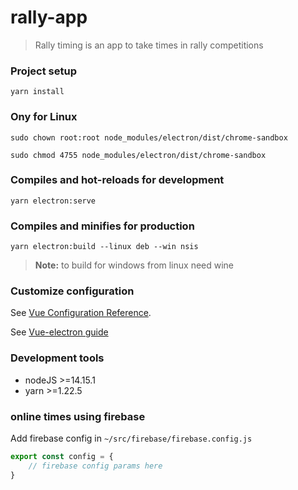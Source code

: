 # rally-app

> Rally timing is an app to take times in rally competitions

### Project setup
```
yarn install
```
### Ony for Linux
```
sudo chown root:root node_modules/electron/dist/chrome-sandbox
```

```
sudo chmod 4755 node_modules/electron/dist/chrome-sandbox
```

### Compiles and hot-reloads for development
```
yarn electron:serve
```

### Compiles and minifies for production
```
yarn electron:build --linux deb --win nsis
```

> **Note:** to build for windows from linux need wine

### Customize configuration
See [Vue Configuration Reference](https://cli.vuejs.org/config/).

See [Vue-electron guide](https://nklayman.github.io/vue-cli-plugin-electron-builder/guide/)

### Development tools
- nodeJS >=14.15.1
- yarn >=1.22.5

### online times using firebase
Add firebase config in `~/src/firebase/firebase.config.js`

```js
export const config = {
    // firebase config params here
}
```
